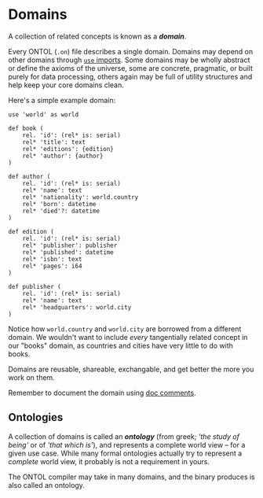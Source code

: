 # Domains

A collection of related concepts is known as a ***domain***.

Every ONTOL (`.on`) file describes a single domain. Domains may depend on other domains through [`use` imports](use.md). Some domains may be wholly abstract or define the axioms of the universe, some are concrete, pragmatic, or built purely for data processing, others again may be full of utility structures and help keep your core domains clean.

Here's a simple example domain:

```ontol
use 'world' as world

def book (
    rel. 'id': (rel* is: serial)
    rel* 'title': text
    rel* 'editions': {edition}
    rel* 'author': {author}
)

def author (
    rel. 'id': (rel* is: serial)
    rel* 'name': text
    rel* 'nationality': world.country
    rel* 'born': datetime
    rel* 'died'?: datetime
)

def edition (
    rel. 'id': (rel* is: serial)
    rel* 'publisher': publisher
    rel* 'published': datetime
    rel* 'isbn': text
    rel* 'pages': i64
)

def publisher (
    rel. 'id': (rel* is: serial)
    rel* 'name': text
    rel* 'headquarters': world.city
)
```

Notice how `world.country` and `world.city` are borrowed from a different domain. We wouldn't want to include _every_ tangentially related concept in our "books" domain, as countries and cities have very little to do with books.

Domains are reusable, shareable, exchangable, and get better the more you work on them.

Remember to document the domain using [doc comments](comments.md#doc-comments).


## Ontologies

A collection of domains is called an ***ontology*** (from greek; _'the study of being'_ or of _'that which is'_), and represents a complete world view – for a given use case. While many formal ontologies actually try to represent a _complete_ world view, it probably is not a requirement in yours.

The ONTOL compiler may take in many domains, and the binary produces is also called an ontology.
